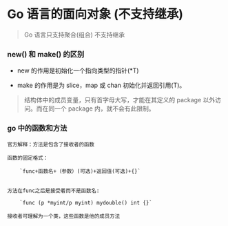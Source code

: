 # Go 语言的面向对象 (不支持继承)

> Go 语言只支持聚合(组合) 不支持继承

### new() 和 make() 的区别

- new 的作用是初始化一个指向类型的指针(\*T)

- make 的作用是为 slice，map 或 chan 初始化并返回引用(T)。

> 结构体中的成员变量，只有首字母大写，才能在其定义的 package 以外访问。而在同一个 package 内，就不会有此限制。

### go 中的函数和方法

    官方解释：方法是包含了接收者的函数

    函数的固定格式：

        `func+函数名+（参数）(可选)+返回值(可选)+{}`


    方法在func之后是接受着而不是函数名:

        `func (p *myint/p myint) mydouble() int {}`

    接收者可理解为一个类，这些函数是他的成员方法
